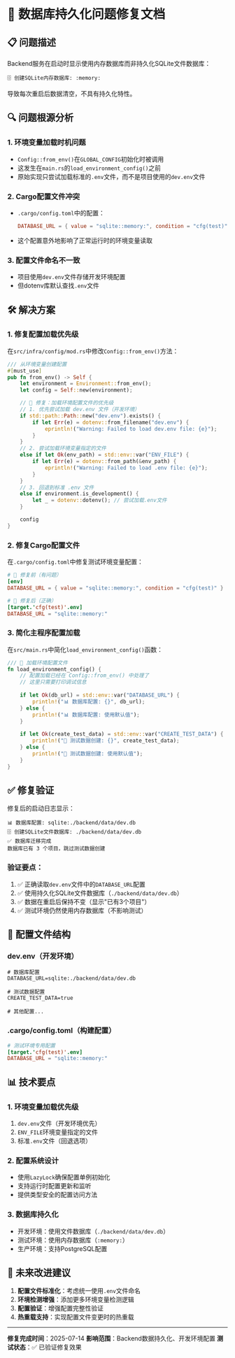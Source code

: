 # 🔧 数据库持久化问题修复文档

## 📋 问题描述

Backend服务在启动时显示使用内存数据库而非持久化SQLite文件数据库：

```
🗄️ 创建SQLite内存数据库: :memory:
```

导致每次重启后数据清空，不具有持久化特性。

## 🔍 问题根源分析

### 1. 环境变量加载时机问题
- `Config::from_env()`在`GLOBAL_CONFIG`初始化时被调用
- 这发生在`main.rs`的`load_environment_config()`之前
- 原始实现只尝试加载标准的`.env`文件，而不是项目使用的`dev.env`文件

### 2. Cargo配置文件冲突
- `.cargo/config.toml`中的配置：
  ```toml
  DATABASE_URL = { value = "sqlite::memory:", condition = "cfg(test)" }
  ```
- 这个配置意外地影响了正常运行时的环境变量读取

### 3. 配置文件命名不一致
- 项目使用`dev.env`文件存储开发环境配置
- 但dotenv库默认查找`.env`文件

## 🛠️ 解决方案

### 1. 修复配置加载优先级

在`src/infra/config/mod.rs`中修改`Config::from_env()`方法：

```rust
/// 从环境变量创建配置
#[must_use]
pub fn from_env() -> Self {
    let environment = Environment::from_env();
    let config = Self::new(environment);

    // 🔧 修复：加载环境配置文件的优先级
    // 1. 优先尝试加载 dev.env 文件（开发环境）
    if std::path::Path::new("dev.env").exists() {
        if let Err(e) = dotenv::from_filename("dev.env") {
            eprintln!("Warning: Failed to load dev.env file: {e}");
        }
    }
    // 2. 尝试加载环境变量指定的文件
    else if let Ok(env_path) = std::env::var("ENV_FILE") {
        if let Err(e) = dotenv::from_path(&env_path) {
            eprintln!("Warning: Failed to load .env file: {e}");
        }
    }
    // 3. 回退到标准 .env 文件
    else if environment.is_development() {
        let _ = dotenv::dotenv(); // 尝试加载.env文件
    }

    config
}
```

### 2. 修复Cargo配置文件

在`.cargo/config.toml`中修复测试环境变量配置：

```toml
# 🔧 修复前（有问题）
[env]
DATABASE_URL = { value = "sqlite::memory:", condition = "cfg(test)" }

# 🔧 修复后（正确）
[target.'cfg(test)'.env]
DATABASE_URL = "sqlite::memory:"
```

### 3. 简化主程序配置加载

在`src/main.rs`中简化`load_environment_config()`函数：

```rust
/// 🔧 加载环境配置文件
fn load_environment_config() {
    // 配置加载已经在 Config::from_env() 中处理了
    // 这里只需要打印调试信息
    
    if let Ok(db_url) = std::env::var("DATABASE_URL") {
        println!("📊 数据库配置: {}", db_url);
    } else {
        println!("📊 数据库配置: 使用默认值");
    }
    
    if let Ok(create_test_data) = std::env::var("CREATE_TEST_DATA") {
        println!("🔧 测试数据创建: {}", create_test_data);
    } else {
        println!("🔧 测试数据创建: 使用默认值");
    }
}
```

## ✅ 修复验证

修复后的启动日志显示：

```
📊 数据库配置: sqlite:./backend/data/dev.db
🗄️ 创建SQLite文件数据库: ./backend/data/dev.db
✅ 数据库迁移完成
数据库已有 3 个项目，跳过测试数据创建
```

### 验证要点：
1. ✅ 正确读取`dev.env`文件中的`DATABASE_URL`配置
2. ✅ 使用持久化SQLite文件数据库（`./backend/data/dev.db`）
3. ✅ 数据在重启后保持不变（显示"已有3个项目"）
4. ✅ 测试环境仍然使用内存数据库（不影响测试）

## 🎯 配置文件结构

### dev.env（开发环境）
```env
# 数据库配置
DATABASE_URL=sqlite:./backend/data/dev.db

# 测试数据配置
CREATE_TEST_DATA=true

# 其他配置...
```

### .cargo/config.toml（构建配置）
```toml
# 测试环境专用配置
[target.'cfg(test)'.env]
DATABASE_URL = "sqlite::memory:"
```

## 📊 技术要点

### 1. 环境变量加载优先级
1. `dev.env`文件（开发环境优先）
2. `ENV_FILE`环境变量指定的文件
3. 标准`.env`文件（回退选项）

### 2. 配置系统设计
- 使用`LazyLock`确保配置单例初始化
- 支持运行时配置更新和监听
- 提供类型安全的配置访问方法

### 3. 数据库持久化
- 开发环境：使用文件数据库（`./backend/data/dev.db`）
- 测试环境：使用内存数据库（`:memory:`）
- 生产环境：支持PostgreSQL配置

## 🔮 未来改进建议

1. **配置文件标准化**：考虑统一使用`.env`文件命名
2. **环境检测增强**：添加更多环境变量检测逻辑
3. **配置验证**：增强配置完整性验证
4. **热重载支持**：实现配置文件变更时的热重载

---

**修复完成时间**：2025-07-14
**影响范围**：Backend数据持久化、开发环境配置
**测试状态**：✅ 已验证修复效果 